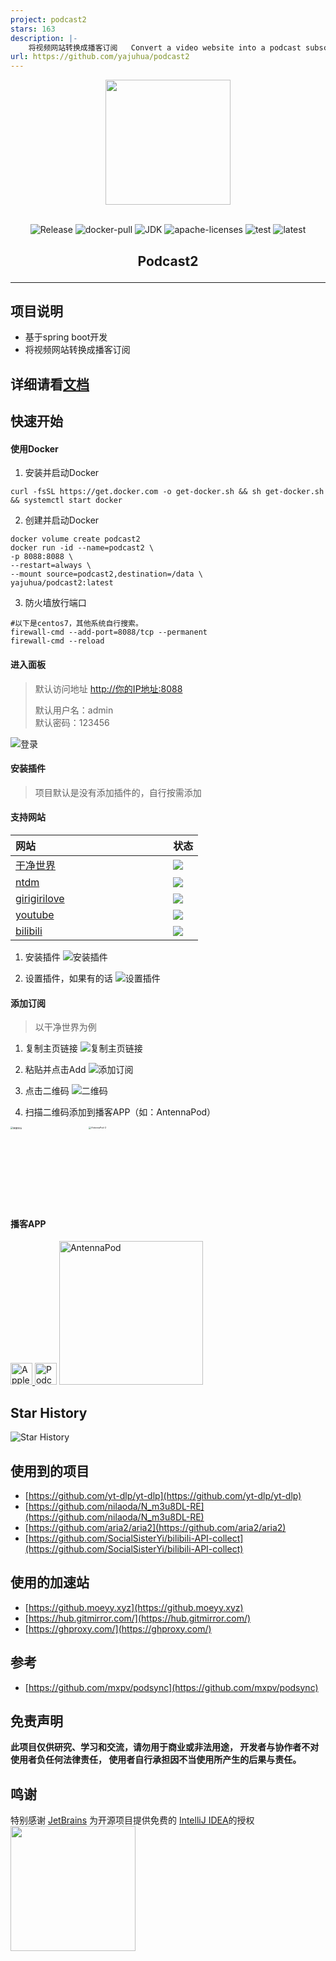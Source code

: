 ```yaml
---
project: podcast2
stars: 163
description: |-
    将视频网站转换成播客订阅   Convert a video website into a podcast subscription 支持 哔哩哔哩、YouTube、干净世界和girigirilove 图形化界面
url: https://github.com/yajuhua/podcast2
---
```


<div align=center><img width = "200" height = "200" src="./images/975x975-logo.png"></div>

<br>
<p align="center">
<img src="https://img.shields.io/github/v/release/yajuhua/podcast2" alt="Release" />
<img src="https://shields.io/docker/pulls/yajuhua/podcast2" alt="docker-pull" />
<img src="https://img.shields.io/badge/jdk-8-blue.svg" alt="JDK" />
<img src="https://img.shields.io/badge/license-Apache2.0-green.svg" alt="apache-licenses" />
<img src="https://github.com/yajuhua/podcast2/actions/workflows/build-test.yml/badge.svg" alt="test" />
<img src="https://github.com/yajuhua/podcast2/actions/workflows/build-latest.yml/badge.svg" alt="latest" />
</p>
<h2 align=center><p>Podcast2</p></h2>
<hr>

## 项目说明
- 基于spring boot开发
- 将视频网站转换成播客订阅
## 详细请看[文档](https://yajuhua.github.io/)
## 快速开始

#### 使用Docker
1. 安装并启动Docker
```shell
curl -fsSL https://get.docker.com -o get-docker.sh && sh get-docker.sh && systemctl start docker
```
2. 创建并启动Docker
````shell
docker volume create podcast2
docker run -id --name=podcast2 \
-p 8088:8088 \
--restart=always \
--mount source=podcast2,destination=/data \
yajuhua/podcast2:latest
````
3. 防火墙放行端口
````shell
#以下是centos7，其他系统自行搜索。
firewall-cmd --add-port=8088/tcp --permanent
firewall-cmd --reload
````

#### 进入面板

> 默认访问地址 [http://你的IP地址:8088]()
>
> 默认用户名：admin <br>
> 默认密码：123456

![登录](./images/login.png)

#### 安装插件
> 项目默认是没有添加插件的，自行按需添加
#### 支持网站
| 网站 <img width=200/>                          | 状态                                                                                                                 |
|:---------------------------------------------|--------------------------------------------------------------------------------------------------------------------|
| [干净世界](https://ganjing.com/)                 | <img src="https://github.com/yajuhua/podcast2/actions/workflows/plugin-status-ganjingworld.com.yml/badge.svg"   /> |
| [ntdm](https://www.ntdm.tv)                  | <img src="https://github.com/yajuhua/podcast2/actions/workflows/plugin-status-ntdm.yml/badge.svg"     />           |
| [girigirilove](https://www.girigirilove.com) | <img src="https://github.com/yajuhua/podcast2/actions/workflows/plugin-status-girigirilove.com.yml/badge.svg" />   | 
| [youtube](https://www.youtube.com)           | <img src="https://github.com/yajuhua/podcast2/actions/workflows/plugin-status-youtube.com.yml/badge.svg"   />      | 
| [bilibili](https://www.bilibili.com)         | <img src="https://github.com/yajuhua/podcast2/actions/workflows/plugin-status-bilibili.com.yml/badge.svg"  />      | 

1. 安装插件
   ![安装插件](./images/installPlugin.png)

2. 设置插件，如果有的话
   ![设置插件](./images/setting.png)

#### 添加订阅
> 以干净世界为例
1. 复制主页链接
   ![复制主页链接](./images/channelUrl.png)

2. 粘贴并点击Add
   ![添加订阅](./images/add.png)

3. 点击二维码
   ![二维码](./images/QRcode.png)

4. 扫描二维码添加到播客APP（如：AntennaPod）

<img width="500" src="./images/AntennaPod-1.jpg" alt="链接地址" style="zoom:25%;" /><img width="500" src="./images/AntennaPod-2.jpg" alt="AntennaPod-2" style="zoom:25%;" />

#### 播客APP

<a href="https://www.apple.com/apple-podcasts/" target="_blank">
              <img src="https://www.apple.com/v/apple-podcasts/c/images/overview/hero_icon__c135x5gz14mu_large.png" width="35" alt="Apple Podcasts">
            </a><a href="https://podcastaddict.com/" target="_blank"><img title="Podcast Addict" alt="Podcast Addict" src="https://pod.link/assets/apps/podcastaddict.svg" width="35"></a>  <a href="https://antennapod.org/" target="_blank">
              <img src="https://antennapod.org/assets/branding/logo-full-horizontal-dynamic.svg" width="230" alt="AntennaPod">          </a>

## Star History
![Star History](https://api.star-history.com/svg?repos=yajuhua/podcast2)
## 使用到的项目
- [https://github.com/yt-dlp/yt-dlp](https://github.com/yt-dlp/yt-dlp)
- [https://github.com/nilaoda/N_m3u8DL-RE](https://github.com/nilaoda/N_m3u8DL-RE)
- [https://github.com/aria2/aria2](https://github.com/aria2/aria2)
- [https://github.com/SocialSisterYi/bilibili-API-collect](https://github.com/SocialSisterYi/bilibili-API-collect)

## 使用的加速站
- [https://github.moeyy.xyz](https://github.moeyy.xyz)
- [https://hub.gitmirror.com/](https://hub.gitmirror.com/)
- [https://ghproxy.com/](https://ghproxy.com/)
## 参考
- [https://github.com/mxpv/podsync](https://github.com/mxpv/podsync)
## 免责声明
**此项目仅供研究、学习和交流，请勿用于商业或非法用途， 开发者与协作者不对使用者负任何法律责任， 使用者自行承担因不当使用所产生的后果与责任。**

## 鸣谢
特别感谢 [JetBrains](https://www.jetbrains.com) 为开源项目提供免费的 [IntelliJ IDEA](https://www.jetbrains.com/idea)的授权  
[<img src="./images/jetbrains.svg" width="200"/>](https://www.jetbrains.com)




